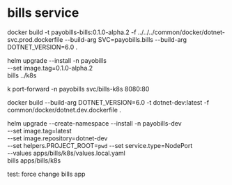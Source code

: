 # bills service

docker build -t payobills-bills:0.1.0-alpha.2 -f ../../../common/docker/dotnet-svc.prod.dockerfile --build-arg SVC=payobills.bills --build-arg DOTNET_VERSION=6.0 .

helm upgrade --install -n payobills \
    --set image.tag=0.1.0-alpha.2 \
    bills ../k8s

k port-forward -n payobills svc/bills-k8s 8080:80

docker build --build-arg DOTNET_VERSION=6.0 -t dotnet-dev:latest -f common/docker/dotnet.dev.dockerfile .

helm upgrade --create-namespace --install -n payobills-dev \
    --set image.tag=latest \
    --set image.repository=dotnet-dev \
    --set helpers.PROJECT_ROOT=`pwd` --set service.type=NodePort \
    --values apps/bills/k8s/values.local.yaml \
    bills apps/bills/k8s

test: force change bills app
